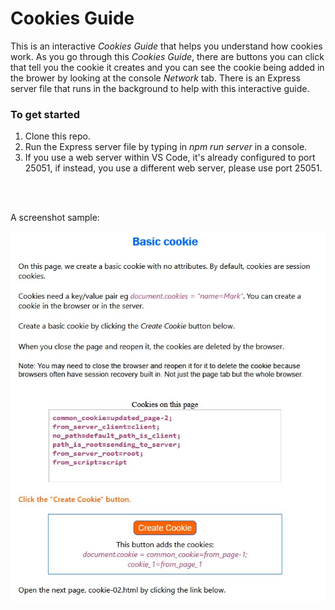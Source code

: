 # Cookies Guide

This is an interactive <i>Cookies Guide</i> that helps you understand how cookies work. As you go through this <i>Cookies Guide</i>, there are buttons you can click that tell you the cookie it creates and you can see the cookie being added in the brower by looking at the console <i>Network</i> tab. There is an Express server file that runs in the background to help with this interactive guide.


### To get started
1. Clone this repo.
2. Run the Express server file by typing in <i>npm run server</i> in a console.
3. If you use a web server within VS Code, it's already configured to port 25051, if instead, you use a different web server, please use port 25051.

<br><br>


A screenshot sample:

![](client/img/cookies.jpg)
